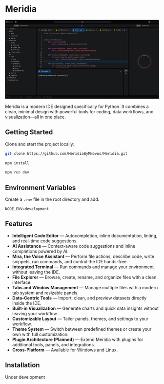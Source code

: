 # Meridia

![Meridia Screenshot](./resources/whole.png)

Meridia is a modern IDE designed specifically for Python. It combines a clean, minimal design with powerful tools for coding, data workflows, and visualization—all in one place.

## Getting Started

Clone and start the project locally:

```bash
git clone https://github.com/MeridiaByMNovus/Meridia.git
```

```bash
npm install
```

```bash
npm run dev
```

## Environment Variables

Create a `.env` file in the root directory and add:

```
NODE_ENV=development
```

## Features

- **Intelligent Code Editor** — Autocompletion, inline documentation, linting, and real-time code suggestions.
- **AI Assistance** — Context-aware code suggestions and inline completions powered by AI.
- **Mira, the Voice Assistant** — Perform file actions, describe code, write snippets, run commands, and control the IDE hands-free.
- **Integrated Terminal** — Run commands and manage your environment without leaving the IDE.
- **File Explorer** — Browse, create, rename, and organize files with a clean interface.
- **Tabs and Window Management** — Manage multiple files with a modern tab system and resizable panels.
- **Data-Centric Tools** — Import, clean, and preview datasets directly inside the IDE.
- **Built-in Visualization** — Generate charts and quick data insights without leaving your workflow.
- **Customizable Layout** — Tailor panels, themes, and settings to your workflow.
- **Theme System** — Switch between predefined themes or create your own with full customization.
- **Plugin Architecture (Planned)** — Extend Meridia with plugins for additional tools, panels, and integrations.
- **Cross-Platform** — Available for Windows and Linux.

## Installation

Under development

<!-- ![Logo](https://dev-to-uploads.s3.amazonaws.com/uploads/articles/th5xamgrr6se0x5ro4g6.png) -->
